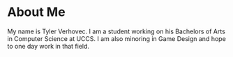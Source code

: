 # About Me
My name is Tyler Verhovec.
I am a student working on his Bachelors of Arts in Computer Science at UCCS.
I am also minoring in Game Design and hope to one day work in that field.

